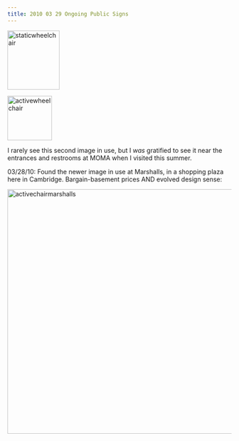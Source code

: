 ```yaml
---
title: 2010 03 29 Ongoing Public Signs
---
```


<p><a href="http://ablersite.files.wordpress.com/2010/03/staticwheelchair.jpg"><img class="alignnone size-full wp-image-4723" alt="staticwheelchair" src="{{ site.baseurl }}/uploads/staticwheelchair.jpg" width="117" height="133" /></a></p>
<p><a href="http://ablersite.files.wordpress.com/2010/03/activewheelchair.gif"><img class="alignnone size-full wp-image-4724" alt="activewheelchair" src="{{ site.baseurl }}/uploads/activewheelchair.gif" width="100" height="100" /></a></p>
<p>I rarely see this second image in use, but I <em>was</em> gratified to see it near the entrances and restrooms at MOMA when I visited this summer.</p>
<p>03/28/10: Found the newer image in use at Marshalls, in a shopping plaza here in Cambridge. Bargain-basement prices AND evolved design sense:</p>
<p><a href="http://ablersite.files.wordpress.com/2010/03/activechairmarshalls.jpg"><img class="alignnone size-full wp-image-4725" alt="activechairmarshalls" src="{{ site.baseurl }}/uploads/activechairmarshalls.jpg" width="610" height="550" /></a></p>
